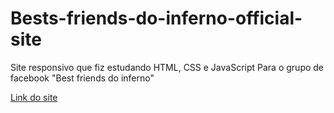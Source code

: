 # Bests-friends-do-inferno-official-site
Site responsivo que fiz estudando HTML, CSS e JavaScript
Para o grupo de facebook "Best friends do inferno"

[Link do site](https://isaac36.github.io/Bests-friends-do-inferno-official-site/)
